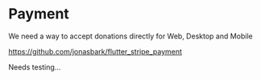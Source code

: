 # Payment

We need a way to accept donations directly for Web, Desktop and Mobile

https://github.com/jonasbark/flutter_stripe_payment

Needs testing...
